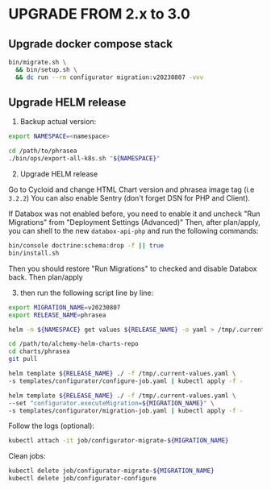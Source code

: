# UPGRADE FROM 2.x to 3.0

## Upgrade docker compose stack

```bash
bin/migrate.sh \
  && bin/setup.sh \
  && dc run --rm configurator migration:v20230807 -vvv
```

## Upgrade HELM release


1. Backup actual version:

```bash
export NAMESPACE=<namespace>
```

```bash
cd /path/to/phrasea
./bin/ops/export-all-k8s.sh "${NAMESPACE}"
```

2. Upgrade HELM release

Go to Cycloid and change HTML Chart version and phrasea image tag (i.e `3.2.2`)
You can also enable Sentry (don't forget DSN for PHP and Client).

If Databox was not enabled before, you need to enable it and uncheck "Run Migrations" from "Deployment Settings (Advanced)"
Then, after plan/apply, you can shell to the new `databox-api-php` and run the following commands:

```bash
bin/console doctrine:schema:drop -f || true
bin/install.sh
```

Then you should restore "Run Migrations" to checked and disable Databox back.
Then plan/apply

3. then run the following script line by line:

```bash
export MIGRATION_NAME=v20230807
export RELEASE_NAME=phrasea
```

```bash
helm -n ${NAMESPACE} get values ${RELEASE_NAME} -o yaml > /tmp/.current-values.yaml
```

```bash
cd /path/to/alchemy-helm-charts-repo
cd charts/phrasea
git pull
```

```bash
helm template ${RELEASE_NAME} ./ -f /tmp/.current-values.yaml \
-s templates/configurator/configure-job.yaml | kubectl apply -f -
```

```bash
helm template ${RELEASE_NAME} ./ -f /tmp/.current-values.yaml \
--set "configurator.executeMigration=${MIGRATION_NAME}" \
-s templates/configurator/migration-job.yaml | kubectl apply -f -
```

Follow the logs (optional):
```bash
kubectl attach -it job/configurator-migrate-${MIGRATION_NAME}
```

Clean jobs:
```bash
kubectl delete job/configurator-migrate-${MIGRATION_NAME}
kubectl delete job/configurator-configure
```
